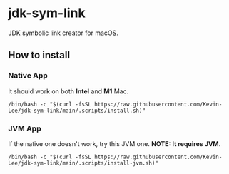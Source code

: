 # jdk-sym-link

JDK symbolic link creator for macOS.

## How to install

### Native App
It should work on both **Intel** and **M1** Mac.
```shell
/bin/bash -c "$(curl -fsSL https://raw.githubusercontent.com/Kevin-Lee/jdk-sym-link/main/.scripts/install.sh)" 
```


### JVM App
If the native one doesn't work, try this JVM one.
**NOTE: It requires JVM**.
```shell
/bin/bash -c "$(curl -fsSL https://raw.githubusercontent.com/Kevin-Lee/jdk-sym-link/main/.scripts/install-jvm.sh)" 
```
